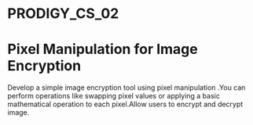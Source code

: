 # PRODIGY_CS_02
# Pixel Manipulation for Image Encryption 
Develop a simple image encryption tool using pixel manipulation .You can perform operations like swapping pixel values or applying a basic mathematical operation to each pixel.Allow users to encrypt and decrypt image. 

